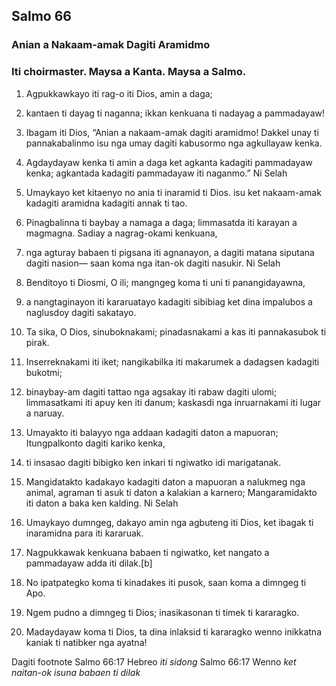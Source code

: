 Salmo 66
--------

### Anian a Nakaam-amak Dagiti Aramidmo

### Iti choirmaster. Maysa a Kanta. Maysa a Salmo.

1. Agpukkawkayo iti rag-o iti Dios, amin a daga;
2. kantaen ti dayag ti naganna;
   ikkan kenkuana ti nadayag a pammadayaw!
3. Ibagam iti Dios, “Anian a nakaam-amak dagiti aramidmo!
   Dakkel unay ti pannakabalinmo isu nga umay dagiti kabusormo nga agkullayaw kenka.
4. Agdaydayaw kenka ti amin a daga
   ket agkanta kadagiti pammadayaw kenka;
   agkantada kadagiti pammadayaw iti naganmo.” Ni Selah

5. Umaykayo ket kitaenyo no ania ti inaramid ti Dios.
   isu ket nakaam-amak kadagiti aramidna kadagiti annak ti tao.
6. Pinagbalinna ti baybay a namaga a daga;
   limmasatda iti karayan a magmagna.
   Sadiay a nagrag-okami kenkuana,
7. nga agturay babaen ti pigsana iti agnanayon, a dagiti matana siputana dagiti nasion—
   saan koma nga itan-ok dagiti nasukir. Ni Selah

8. Benditoyo ti Diosmi, O ili;
   mangngeg koma ti uni ti panangidayawna,
9. a nangtaginayon iti kararuatayo kadagiti sibibiag
   ket dina impalubos a naglusdoy dagiti sakatayo.
10. Ta sika, O Dios, sinuboknakami;
    pinadasnakami a kas iti pannakasubok ti pirak.
11. Inserreknakami iti iket;
    nangikabilka iti makarumek a dadagsen kadagiti bukotmi;
12. binaybay-am dagiti tattao nga agsakay iti rabaw dagiti ulomi;
    limmasatkami iti apuy ken iti danum;
    kaskasdi nga inruarnakami iti lugar a naruay.

13. Umayakto iti balayyo nga addaan kadagiti daton a mapuoran;
    Itungpalkonto dagiti kariko kenka,
14. ti insasao dagiti bibigko ken inkari ti ngiwatko idi marigatanak.
15. Mangidatakto kadakayo kadagiti daton a mapuoran a nalukmeg nga animal, agraman ti asuk ti daton a kalakian a karnero;
    Mangaramidakto iti daton a baka ken kalding. Ni Selah

16. Umaykayo dumngeg, dakayo amin nga agbuteng iti Dios, ket ibagak ti inaramidna para iti kararuak.
17. Nagpukkawak kenkuana babaen ti ngiwatko, ket nangato a pammadayaw adda iti dilak.[b]
18. No ipatpategko koma ti kinadakes iti pusok, saan koma a dimngeg ti Apo.
19. Ngem pudno a dimngeg ti Dios;
    inasikasonan ti timek ti kararagko.

20. Madaydayaw koma ti Dios, ta dina inlaksid ti kararagko
    wenno inikkatna kaniak ti natibker nga ayatna!

Dagiti footnote
Salmo 66:17 Hebreo *iti sidong*
Salmo 66:17 Wenno *ket naitan-ok isuna babaen ti dilak*